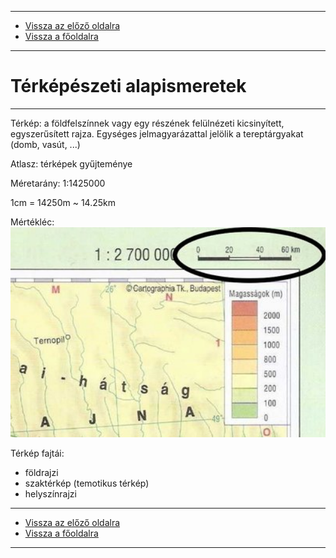 
---

- [Vissza az előző oldalra](../foldrajz.md)
- [Vissza a főoldalra](../../../../README.md)

---

# Térképészeti alapismeretek

---

Térkép: a földfelszínnek vagy egy részének felülnézeti kicsinyített, egyszerűsített rajza. Egységes jelmagyarázattal jelölik a tereptárgyakat (domb, vasút, ...)

Atlasz: térképek gyűjteménye

Méretarány: 1:1425000

1cm = 14250m ~ 14.25km

Mértékléc: <img src='../images/foldrajz-merteklec.jpeg' alt='mértékléc' width='512'>

Térkép fajtái:
- földrajzi
- szaktérkép (temotikus térkép)
- helyszínrajzi

---

- [Vissza az előző oldalra](../foldrajz.md)
- [Vissza a főoldalra](../../../../README.md)

---